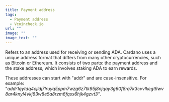 ```yaml
---
title: Payment address
tags:
  - Payment address
  - Vcoincheck.io
url: ""
image: ""
image_text: ""
---
```


Refers to an address used for receiving or sending ADA. Cardano uses a unique address format that differs from many other cryptocurrencies, such as Bitcoin or Ethereum. It consists of two parts: the payment address and the stake address, which involves staking ADA to earn rewards.

These addresses can start with "addr" and are case-insensitive. For example: "_addr1qytdq4cjldj7lruyq5ppm7wzg6z7tk95j8njqay3g60f8rq7k3cvvlkegt9wv8ar4knyl4vkj63w8e5a8rzm6fqsx6hjk4gzvt3"_.
